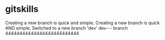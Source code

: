 # gitskills
Creating a new branch is quick and simple.
Creating a new branch is quick AND simple.
Switched to a new branch 'dev'
dev--- branch
44444444444444444444444444
